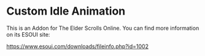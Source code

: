 # Custom Idle Animation
This is an Addon for The Elder Scrolls Online. You can find more information on its ESOUI site:

https://www.esoui.com/downloads/fileinfo.php?id=1002
